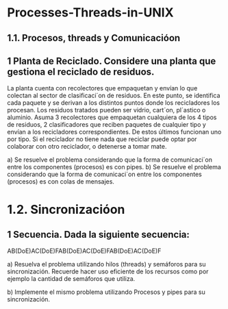 # Processes-Threads-in-UNIX

## 1.1. Procesos, threads y Comunicacióon

## 1  Planta de Reciclado. Considere una planta que gestiona el reciclado de residuos.
La planta cuenta con recolectores que empaquetan y envían lo que colectan al sector de clasificaci´on de residuos. En este punto, se identifica cada paquete y se derivan a los distintos puntos donde los recicladores los procesan. Los residuos tratados pueden ser vidrio, cart´on, pl´astico o aluminio. Asuma 3 recolectores que empaquetan cualquiera de los 4 tipos de residuos, 2 clasificadores que reciben paquetes de cualquier tipo y envían a los recicladores correspondientes. De estos últimos funcionan uno por tipo. Si el reciclador no tiene nada que reciclar puede optar por colaborar con otro reciclador, o detenerse a tomar mate.

 a) Se resuelve el problema considerando que la forma de comunicaci´on entre los componentes (procesos) es con pipes.
 b) Se resuelve el problema considerando que la forma de comunicaci´on entre los componentes (procesos) es con colas de mensajes.

# 1.2. Sincronizacióon
##  1  Secuencia. Dada la siguiente secuencia:
AB(DoE)AC(DoE)FAB(DoE)AC(DoE)FAB(DoE)AC(DoE)F

 a) Resuelva el problema utilizando hilos (threads) y semáforos para su sincronización. Recuerde hacer uso eficiente de los recursos como por ejemplo la cantidad de semáforos que utiliza.

 b) Implemente el mismo problema utilizando Procesos y pipes para su sincronización.
